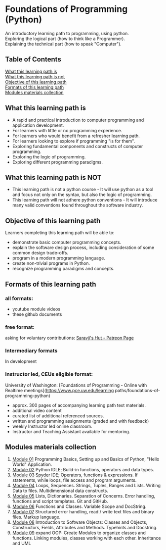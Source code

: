 # Foundations of Programming (Python)

An introductory learning path to programming, using python.  
Exploring the logical part (how to think like a Programmer).  
Explaining the technical part (how to speak "Computer").  

## Table of Contents

[What this learning path is](#what-this-learning-path-is)  
[What this learning path is not](#what-this-learning-path-is-not)  
[Objective of this learning path](#objective-of-this-learning-path)  
[Formats of this learning path](#formats-of-this-learning-path)  
[Modules materials collection](#modules-materials-collection)  

## What this learning path is
- A rapid and practical introduction to computer programming and application development.
- For learners with little or no programming experience.
- For learners who would benefit from a refresher learning path.
- For learners looking to explore if programming "is for them".
- Exploring fundamental components and constructs of computer programming.
- Exploring the logic of programming.
- Exploring different programming paradigms.

## What this learning path is NOT
- This learning path is not a python course - It will use python as a tool and focus not only on the syntax, but also the logic of programming. 
- This learning path will not adhere python conventions - It will introduce many valid conventions found throughout the software industry.

## Objective of this learning path
Learners completing this learning path will be able to:
- demonstrate basic computer programming concepts.
- explain the software design process, including consideration of some common design trade-offs.
- program in a modern programming language.
- create non-trivial programs in Python.
- recognize programming paradigms and concepts.

## Formats of this learning path

### all formats:
- youtube module videos
- these github documents

### free format:
asking for voluntary contributions: [Saravji's Hut - Patreon Page](https://www.patreon.com/saravjis_hut)

### Intermediary formats
In development

### Instructor led, CEUs eligible format:
University of Washington: [Foundations of Programming - Online with Realtime meetings](https://www.pce.uw.edu/learning paths/foundations-of-programming-python)
- approx. 300 pages of accompanying learning path text materials.
- additional video content
- curated list of additional referenced sources.
- written and programming assignments (graded and with feedback)
- weekly Instructor led online classroom.
- Instructor and Teaching Assistant available for mentoring.

## Modules materials collection

1. [Module 01](Modules.md#Module-01-Materials-List) Programming Basics, Setting up and Basics of Python, "Hello World" Application.
2. [Module 02](Modules.md#Module-02-Materials-List) Python IDLE; Build-in functions, operators and data types.
3. [Module 03](Modules.md#Module-03-Materials-List) Spyder IDE; Operators, functions & expressions. If statements, while loops, file access and program arguments.
4. [Module 04](Modules.md#Module-04-Materials-List) Loops, Sequences. Strings, Tuples, Ranges and Lists. Writing Data to files. Multidimensional data constructs.
5. [Module 05](Modules.md#Module-05-Materials-List) Lists, Dictionaries. Separation of Concerns. Error handling, functions and script templates. Git and GitHub.
6. [Module 06](Modules.md#Module-06-Materials-List) Functions and Classes. Variable Scope and DocString.
7. [Module 07](Modules.md#Module-07-Materials-List) Structured error handling, read / write text files and binary files. Markup language.
8. [Module 08](Modules.md#Module-08-Materials-List) Introduction to Software Objects: Classes and Objects, Constructors, Fields, Attributes and Methods. Typehints and Docstring.
9. [Module 09](Modules.md#Module-09-Materials-List) expand OOP: Create Modules to organize classes and functions. Linking modules, classes working with each other. Inheritance and UML

